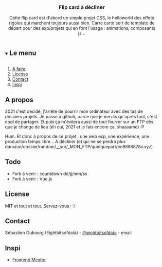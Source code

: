   <h3 align="center">Flip card à décliner</h3>

  <p align="center">
    Cette flip card est d'abord un simple projet CSS, le helloworld des effets rigolos qui marchent toujours aussi bien.
    Carre carte sert de template de départ pour des exp/projets qui en font l'usage : animations, composants js...

  </p>
</p>

[](https://raw.githubusercontent.com/Eightbitsofdata/flippy_card/master/flippy.gif)

<details open="open">
  <summary><h2 style="display: inline-block">Le menu</h2></summary>
  <ol>
    <li><a href="#roadmap">A faire</a></li>
    <li><a href="#license">License</a></li>
    <li><a href="#contact">Contact</a></li>
    <li><a href="#acknowledgements">Inspi</a></li>
  </ol>
</details>

<!-- A propos  -->

## A propos

2021 c'est décidé, j'arrête de pourrir mon ordinateur avec des tas de dossiers projets. Je passe à github, parce que je me dis qu'après tout, c'est cool de partager. Et puis ça m'évitera aussi de tout fourrer sur un FTP dès que je change de lieu (éh oui, 2021 et je fais encore ça, shaaaame) :P

Hum.
Et donc à propos de ce projet : une web exp, une expérience, une production temps libre... A décliner (et qui ne se perdra plus dans/un/dossier/random/\_\_sur/\_MON_FTP/quelquepart/en9898878v.xyz)

<!-- Todo -->

## Todo

- Fork à venir : countdown dd/jj/mm/ss
- Fork à venir : Vue.js

<!-- LICENSE -->

## License

MIT et tout et tout. Servez-vous :-)

<!-- CONTACT -->

## Contact

Sébastien Dubourg (Eightbitsofdata) - [@eightbitsofdata](https://twitter.com/eightbitsofdata) - email

<!-- Inspi -->

## Inspi

- [Frontend Mentor](https://www.frontendmentor.io/challenges/)
